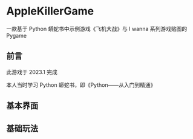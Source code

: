 # AppleKillerGame
一款基于 Python 蟒蛇书中示例游戏《飞机大战》与 I wanna 系列游戏贴图的 Pygame

## 前言

此游戏于 2023.1 完成

本人当时学习 Python 蟒蛇书，即《Python——从入门到精通》


## 基本界面



## 基础玩法
